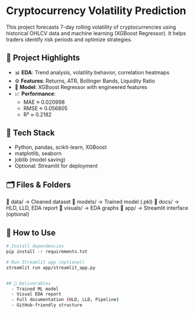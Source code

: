 # Cryptocurrency Volatility Prediction
This project forecasts 7-day rolling volatility of cryptocurrencies using historical OHLCV data and machine learning (XGBoost Regressor). It helps traders identify risk periods and optimize strategies.

## 📁 Project Highlights

- 📊 **EDA**: Trend analysis, volatility behavior, correlation heatmaps  
- ⚙️ **Features**: Returns, ATR, Bollinger Bands, Liquidity Ratio  
- 🤖 **Model**: XGBoost Regressor with engineered features  
- 📈 **Performance**:
  - MAE ≈ 0.020998 
  - RMSE ≈ 0.056805  
  - R² ≈ 0.2182

## 🧰 Tech Stack

- Python, pandas, scikit-learn, XGBoost  
- matplotlib, seaborn  
- joblib (model saving)  
- Optional: Streamlit for deployment  

## 🗂️ Files & Folders
📂 data/ → Cleaned dataset
📂 models/ → Trained model (.pkl)
📂 docs/ → HLD, LLD, EDA report
📂 visuals/ → EDA graphs
📂 app/ → Streamlit interface (optional)

## 🚀 How to Use

```bash
# Install dependencies
pip install -r requirements.txt

# Run Streamlit app (optional)
streamlit run app/streamlit_app.py


## 📎 Deliverables
  - Trained ML model
  - Visual EDA report
  - Full documentation (HLD, LLD, Pipeline)
  - GitHub-friendly structure
